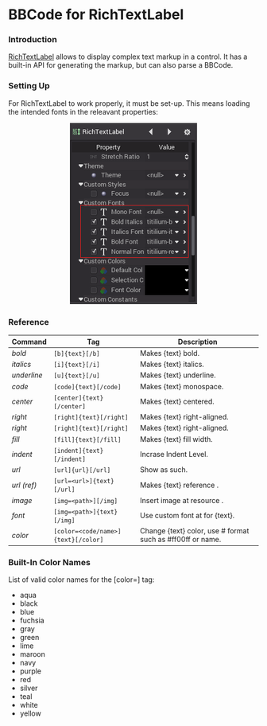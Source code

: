 # BBCode for RichTextLabel

### Introduction

[RichTextLabel](class_richtextlabel) allows to display complex text markup in a control. It has a built-in API for generating the markup, but can also parse a BBCode.

### Setting Up

For RichTextLabel to work properly, it must be set-up. This means loading the intended fonts in the releavant properties:

<p align="center"><img src="images/rtl_setup.png"></p>

### Reference

Command | Tag | Description
--------|-----|-------------
_bold_ | `[b]{text}[/b]` | Makes {text} bold.
_italics_ | `[i]{text}[/i]` | Makes {text} italics.
_underline_ | `[u]{text}[/u]` | Makes {text} underline.
_code_ | `[code]{text}[/code]` | Makes {text} monospace.
_center_ | `[center]{text}[/center]` | Makes {text} centered.
_right_ | `[right]{text}[/right]` | Makes {text} right-aligned.
_right_ | `[right]{text}[/right]` | Makes {text} right-aligned.
_fill_ | `[fill]{text}[/fill]` | Makes {text} fill width.
_indent_ | `[indent]{text}[/indent]` | Incrase Indent Level.
_url_ | `[url]{url}[/url]` | Show <url> as such.
_url (ref)_ | `[url=<url>]{text}[/url]` | Makes {text} reference <url>.
_image_ | `[img=<path>][/img]` | Insert image at resource <path>.
_font_ | `[img=<path>]{text}[/img]` | Use custom font at <path> for {text}.
_color_ | `[color=<code/name>]{text}[/color]` | Change {text} color, use # format such as #ff00ff or name.

### Built-In Color Names

List of valid color names for the [color=<name>] tag:

* aqua
* black
* blue
* fuchsia
* gray
* green
* lime
* maroon
* navy
* purple
* red
* silver
* teal
* white
* yellow


